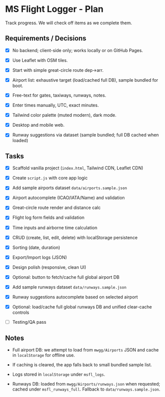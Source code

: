 # MS Flight Logger - Plan

Track progress. We will check off items as we complete them.

## Requirements / Decisions
- [x] No backend; client-side only; works locally or on GitHub Pages.
- [x] Use Leaflet with OSM tiles.
- [x] Start with simple great-circle route dep→arr.
- [x] Airport list: exhaustive target (load/cached full DB), sample bundled for boot.
- [x] Free-text for gates, taxiways, runways, notes.
- [x] Enter times manually, UTC, exact minutes.
- [x] Tailwind color palette (muted modern), dark mode.
- [x] Desktop and mobile web.

- [x] Runway suggestions via dataset (sample bundled; full DB cached when loaded)

## Tasks
- [x] Scaffold vanilla project (`index.html`, Tailwind CDN, Leaflet CDN)
- [x] Create `script.js` with core app logic
- [x] Add sample airports dataset `data/airports.sample.json`
- [x] Airport autocomplete (ICAO/IATA/Name) and validation
- [x] Great-circle route render and distance calc
- [x] Flight log form fields and validation
- [x] Time inputs and airborne time calculation
- [x] CRUD (create, list, edit, delete) with localStorage persistence
- [x] Sorting (date, duration)
- [x] Export/Import logs (JSON)
- [x] Design polish (responsive, clean UI)
- [x] Optional: button to fetch/cache full global airport DB

- [x] Add sample runways dataset `data/runways.sample.json`
- [x] Runway suggestions autocomplete based on selected airport
- [x] Optional: load/cache full global runways DB and unified clear-cache controls
- [ ] Testing/QA pass

## Notes
- Full airport DB: we attempt to load from `mwgg/Airports` JSON and cache in `localStorage` for offline use.
- If caching is cleared, the app falls back to small bundled sample list.
- Logs stored in `localStorage` under `msfl_logs`.

- Runways DB: loaded from `mwgg/Airports/runways.json` when requested; cached under `msfl_runways_full`. Fallback to `data/runways.sample.json`.
